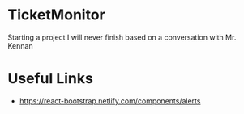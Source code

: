 # TicketMonitor
Starting a project I will never finish based on a conversation with Mr. Kennan

# Useful Links

* https://react-bootstrap.netlify.com/components/alerts